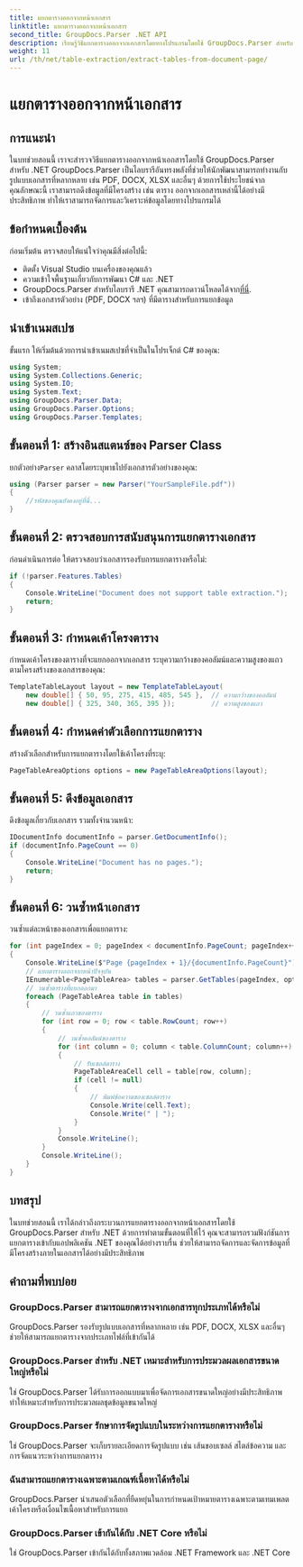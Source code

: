 ```yaml
---
title: แยกตารางออกจากหน้าเอกสาร
linktitle: แยกตารางออกจากหน้าเอกสาร
second_title: GroupDocs.Parser .NET API
description: เรียนรู้วิธีแยกตารางออกจากเอกสารโดยทางโปรแกรมโดยใช้ GroupDocs.Parser สำหรับ .NET บทช่วยสอนที่ครอบคลุมนี้ให้คำแนะนำทีละขั้นตอน
weight: 11
url: /th/net/table-extraction/extract-tables-from-document-page/
---
```


# แยกตารางออกจากหน้าเอกสาร

## การแนะนำ
ในบทช่วยสอนนี้ เราจะสำรวจวิธีแยกตารางออกจากหน้าเอกสารโดยใช้ GroupDocs.Parser สำหรับ .NET GroupDocs.Parser เป็นไลบรารีอันทรงพลังที่ช่วยให้นักพัฒนาสามารถทำงานกับรูปแบบเอกสารที่หลากหลาย เช่น PDF, DOCX, XLSX และอื่นๆ ด้วยการใช้ประโยชน์จากคุณลักษณะนี้ เราสามารถดึงข้อมูลที่มีโครงสร้าง เช่น ตาราง ออกจากเอกสารเหล่านี้ได้อย่างมีประสิทธิภาพ ทำให้เราสามารถจัดการและวิเคราะห์ข้อมูลโดยทางโปรแกรมได้
## ข้อกำหนดเบื้องต้น
ก่อนเริ่มต้น ตรวจสอบให้แน่ใจว่าคุณมีสิ่งต่อไปนี้:
- ติดตั้ง Visual Studio บนเครื่องของคุณแล้ว
- ความเข้าใจพื้นฐานเกี่ยวกับการพัฒนา C# และ .NET
-  GroupDocs.Parser สำหรับไลบรารี .NET คุณสามารถดาวน์โหลดได้จาก[ที่นี่](https://releases.groupdocs.com/parser/net/).
- เข้าถึงเอกสารตัวอย่าง (PDF, DOCX ฯลฯ) ที่มีตารางสำหรับการแยกข้อมูล

## นำเข้าเนมสเปซ
ขั้นแรก ให้เริ่มต้นด้วยการนำเข้าเนมสเปซที่จำเป็นในโปรเจ็กต์ C# ของคุณ:
```csharp
using System;
using System.Collections.Generic;
using System.IO;
using System.Text;
using GroupDocs.Parser.Data;
using GroupDocs.Parser.Options;
using GroupDocs.Parser.Templates;
```
## ขั้นตอนที่ 1: สร้างอินสแตนซ์ของ Parser Class
 ยกตัวอย่าง`Parser` คลาสโดยระบุพาธไปยังเอกสารตัวอย่างของคุณ:
```csharp
using (Parser parser = new Parser("YourSampleFile.pdf"))
{
    //รหัสของคุณยังคงอยู่ที่นี่...
}
```
## ขั้นตอนที่ 2: ตรวจสอบการสนับสนุนการแยกตารางเอกสาร
ก่อนดำเนินการต่อ ให้ตรวจสอบว่าเอกสารรองรับการแยกตารางหรือไม่:
```csharp
if (!parser.Features.Tables)
{
    Console.WriteLine("Document does not support table extraction.");
    return;
}
```
## ขั้นตอนที่ 3: กำหนดเค้าโครงตาราง
กำหนดเค้าโครงของตารางที่จะแยกออกจากเอกสาร ระบุความกว้างของคอลัมน์และความสูงของแถวตามโครงสร้างของเอกสารของคุณ:
```csharp
TemplateTableLayout layout = new TemplateTableLayout(
    new double[] { 50, 95, 275, 415, 485, 545 },  // ความกว้างของคอลัมน์
    new double[] { 325, 340, 365, 395 });         // ความสูงของแถว
```
## ขั้นตอนที่ 4: กำหนดค่าตัวเลือกการแยกตาราง
สร้างตัวเลือกสำหรับการแยกตารางโดยใช้เค้าโครงที่ระบุ:
```csharp
PageTableAreaOptions options = new PageTableAreaOptions(layout);
```
## ขั้นตอนที่ 5: ดึงข้อมูลเอกสาร
ดึงข้อมูลเกี่ยวกับเอกสาร รวมทั้งจำนวนหน้า:
```csharp
IDocumentInfo documentInfo = parser.GetDocumentInfo();
if (documentInfo.PageCount == 0)
{
    Console.WriteLine("Document has no pages.");
    return;
}
```
## ขั้นตอนที่ 6: วนซ้ำหน้าเอกสาร
วนซ้ำแต่ละหน้าของเอกสารเพื่อแยกตาราง:
```csharp
for (int pageIndex = 0; pageIndex < documentInfo.PageCount; pageIndex++)
{
    Console.WriteLine($"Page {pageIndex + 1}/{documentInfo.PageCount}");
    // แยกตารางออกจากหน้าปัจจุบัน
    IEnumerable<PageTableArea> tables = parser.GetTables(pageIndex, options);
    // วนซ้ำตารางที่แยกออกมา
    foreach (PageTableArea table in tables)
    {
        // วนซ้ำแถวของตาราง
        for (int row = 0; row < table.RowCount; row++)
        {
            // วนซ้ำคอลัมน์ของตาราง
            for (int column = 0; column < table.ColumnCount; column++)
            {
                // รับเซลล์ตาราง
                PageTableAreaCell cell = table[row, column];
                if (cell != null)
                {
                    // พิมพ์ข้อความของเซลล์ตาราง
                    Console.Write(cell.Text);
                    Console.Write(" | ");
                }
            }
            Console.WriteLine();
        }
        Console.WriteLine();
    }
}
```

## บทสรุป
ในบทช่วยสอนนี้ เราได้กล่าวถึงกระบวนการแยกตารางออกจากหน้าเอกสารโดยใช้ GroupDocs.Parser สำหรับ .NET ด้วยการทำตามขั้นตอนที่ให้ไว้ คุณจะสามารถรวมฟังก์ชันการแยกตารางเข้ากับแอปพลิเคชัน .NET ของคุณได้อย่างราบรื่น ช่วยให้สามารถจัดการและจัดการข้อมูลที่มีโครงสร้างภายในเอกสารได้อย่างมีประสิทธิภาพ

## คำถามที่พบบ่อย
### GroupDocs.Parser สามารถแยกตารางจากเอกสารทุกประเภทได้หรือไม่
GroupDocs.Parser รองรับรูปแบบเอกสารที่หลากหลาย เช่น PDF, DOCX, XLSX และอื่นๆ ช่วยให้สามารถแยกตารางจากประเภทไฟล์ที่เข้ากันได้
### GroupDocs.Parser สำหรับ .NET เหมาะสำหรับการประมวลผลเอกสารขนาดใหญ่หรือไม่
ใช่ GroupDocs.Parser ได้รับการออกแบบมาเพื่อจัดการเอกสารขนาดใหญ่อย่างมีประสิทธิภาพ ทำให้เหมาะสำหรับการประมวลผลชุดข้อมูลขนาดใหญ่
### GroupDocs.Parser รักษาการจัดรูปแบบในระหว่างการแยกตารางหรือไม่
ใช่ GroupDocs.Parser จะเก็บรายละเอียดการจัดรูปแบบ เช่น เส้นขอบเซลล์ สไตล์ข้อความ และการจัดแนวระหว่างการแยกตาราง
### ฉันสามารถแยกตารางเฉพาะตามเกณฑ์เนื้อหาได้หรือไม่
GroupDocs.Parser นำเสนอตัวเลือกที่ยืดหยุ่นในการกำหนดเป้าหมายตารางเฉพาะตามเทมเพลตเค้าโครงหรือเงื่อนไขเนื้อหาสำหรับการแยก
### GroupDocs.Parser เข้ากันได้กับ .NET Core หรือไม่
ใช่ GroupDocs.Parser เข้ากันได้กับทั้งสภาพแวดล้อม .NET Framework และ .NET Core